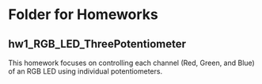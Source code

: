 # Folder for Homeworks
## hw1_RGB_LED_ThreePotentiometer
This homework focuses on controlling each channel (Red, Green, and Blue) of  an  RGB  LED  using  individual  potentiometers.
